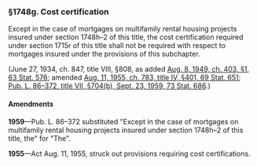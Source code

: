 ### §1748g. Cost certification ###

Except in the case of mortgages on multifamily rental housing projects insured under section 1748h–2 of this title, the cost certification required under section 1715r of this title shall not be required with respect to mortgages insured under the provisions of this subchapter.

(June 27, 1934, ch. 847, title VIII, §808, as added [Aug. 8, 1949, ch. 403, §1, 63 Stat. 576](/statviewer.htm?volume=63&page=576); amended [Aug. 11, 1955, ch. 783, title IV, §401, 69 Stat. 651](/statviewer.htm?volume=69&page=651); [Pub. L. 86–372, title VII, §704(b), Sept. 23, 1959, 73 Stat. 686](/statviewer.htm?volume=73&page=686).)

#### Amendments ####

**1959**—Pub. L. 86–372 substituted "Except in the case of mortgages on multifamily rental housing projects insured under section 1748h–2 of this title, the" for "The".

**1955**—Act Aug. 11, 1955, struck out provisions requiring cost certifications.